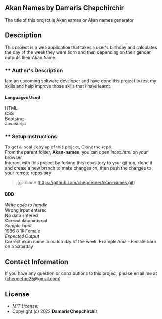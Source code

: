 ## **Akan Names** by Damaris Chepchirchir
The title of this project is Akan names or Akan names generator
## Description

This project is a web application that takes a user's birthday and calculates the day of the week they were born and then depending on their gender outputs their Akan Name. 

### ** Author's Description
Iam an upcoming software developer and have done this project to test my skills and help improve those skills that i have learnt.

#### **Languages Used**
HTML <br>
CSS <br>
Bootstrap <br>
Javascript 

### ** Setup Instructions
To get a local copy up of this project, Clone the repo: <br>
From the parent folder, **Akan-names**, you can open *index.html* on your browser <br>
Interact with this project by forking this repository to your github, clone it and create a new branch to make changes on, then push the changes to your remote repository <br>
>[git clone (https://github.com/chepceline/Akan-names.git)

#### **BDD**
*Write code to handle* <br>
Wrong input entered <br>
No data entered <br>
Correct data entered <br>
*Sample input* <br>
1986    8   16  Female <br>
*Expected Output* <br>
Correct Akan name to match day of the week. Example Ama - Female born on a Saturday

## Contact Information 

If you have any question or contributions to this project, please email me at (chepceline25@gmail.com)


## License
* *MIT License:*
* Copyright (c) 2022 **Damaris Chepchirchir**


